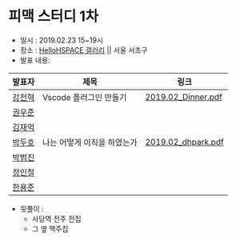 # 피맥 스터디 1차

- 일시 : 2019.02.23 15~19시
- 장소 : [HelloHSPACE 갤러리](https://spacecloud.kr/space/4656) || 서울 서초구
- 발표 내용:

발표자|제목|링크
--|--|--
[강전혁](https://github.com/DinnerKang)|Vscode 플러그인 만들기|[2019.02_Dinner.pdf](./2019.02_Dinner.pdf)
[권우준](https://github.com/jeremy2spade)|
[김재억](https://github.com/100milliongold)|
[박두호](https://github.com/pakddo)|나는 어떻게 이직을 하였는가|[2019.02_dhpark.pdf](./2019.02_dhpark.pdf)
[박범진](https://github.com/pbj0812)|
[정인철](https://github.com/kabby91)|
[한용준](https://github.com/dydwnsekd)|



- 뒷풀이 :
  - 사당역 전주 전집
  - 그 옆 맥주집
